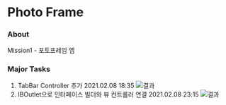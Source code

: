 # Photo Frame
### About
Mission1 - 포토프레임 앱
### Major Tasks
1. TabBar Controller 추가 2021.02.08 18:35
![결과](file:///Users/jojung-yun/Desktop/Screen%20Shot%202021-02-08%20at%206.36.22%20PM.png)
2. IBOutlet으로 인터페이스 빌더와 뷰 컨트롤러 연결 2021.02.08 23:15 
![결과](file:///Users/jojung-yun/Desktop/Screen%20Shot%202021-02-08%20at%2011.12.46%20PM.png)
